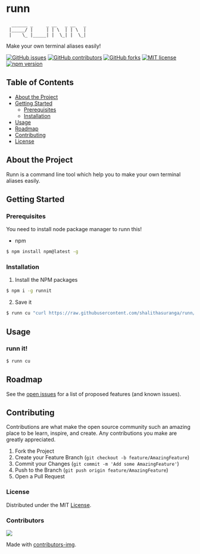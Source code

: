 # runn

```
  ______ _     _ __   _ __   _
 |_____/ |     | | \  | | \  |
 |    \_ |_____| |  \_| |  \_|
```

Make your own terminal aliases easily!

[![GitHub issues](https://img.shields.io/github/issues/99xt/runn)](https://github.com/99xt/runn/issues)
[![GitHub contributors](https://img.shields.io/github/contributors/99xt/runn)](https://github.com/99xt/runn/graphs/contributors)
[![GitHub forks](https://img.shields.io/github/forks/99xt/runn)](https://github.com/99xt/runn/network/members)
[![MIT license](https://img.shields.io/npm/l/chalk)](https://github.com/99xt/runn/blob/master/LICENSE)
[![npm version](https://img.shields.io/npm/v/runnit)]()

## Table of Contents

* [About the Project](#about-the-project)
* [Getting Started](#getting-started)
  * [Prerequisites](#prerequisites)
  * [Installation](#installation)
* [Usage](#usage)
* [Roadmap](#roadmap)
* [Contributing](#contributing)
* [License](#license)

## About the Project

Runn is a command line tool which help you to make your own terminal aliases easily.

## Getting Started

### Prerequisites

You need to install node package manager to runn this!

* npm

```sh
$ npm install npm@latest -g
```

### Installation

1. Install the NPM packages

```sh
$ npm i -g runnit
```

2. Save it

```sh
$ runn cu "curl https://raw.githubusercontent.com/shalithasuranga/runn/master/bin/runn.js"
```

## Usage

### runn it!

```sh
$ runn cu
```

## Roadmap

See the [open issues](https://github.com/99xt/runn/issues) for a list of proposed features (and known issues).

## Contributing

Contributions are what make the open source community such an amazing place to be learn, inspire, and create. Any contributions you make are greatly appreciated.

1. Fork the Project
2. Create your Feature Branch (`git checkout -b feature/AmazingFeature`)
3. Commit your Changes (`git commit -m 'Add some AmazingFeature'`)
4. Push to the Branch (`git push origin feature/AmazingFeature`)
5. Open a Pull Request


### License

Distributed under the MIT [License](https://github.com/99xt/runn/blob/master/LICENSE). 

### Contributors
<a href="https://github.com/99xt/runn/graphs/contributors">
  <img src="https://contributors-img.firebaseapp.com/image?repo=99xt/runn" />
</a>

Made with [contributors-img](https://contributors-img.firebaseapp.com).
